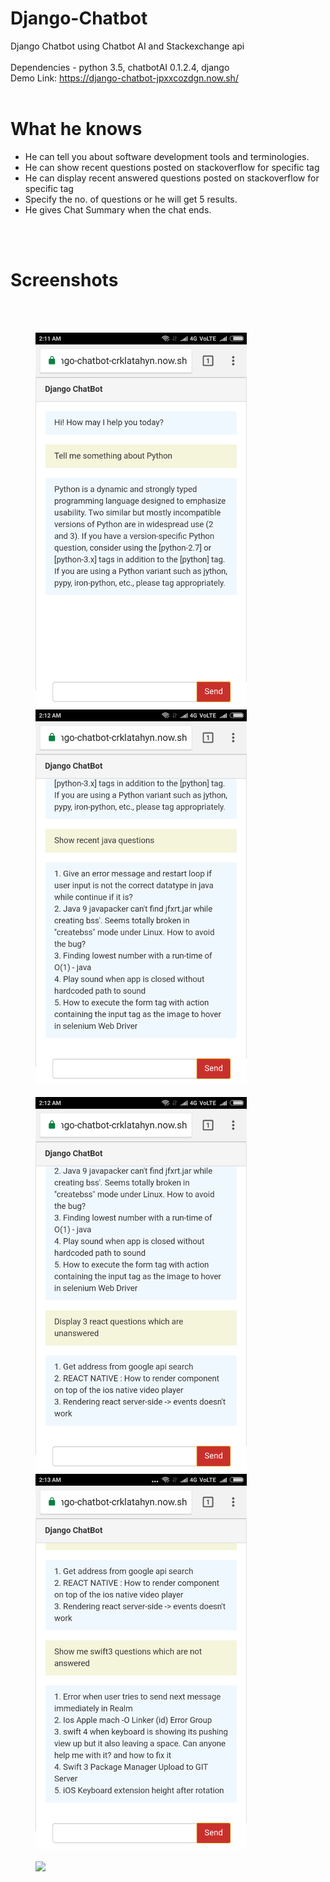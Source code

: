 # Django-Chatbot
Django Chatbot using Chatbot AI and Stackexchange api
<br/>
<br/>
Dependencies - python 3.5, chatbotAI 0.1.2.4, django
<br/>
Demo Link: https://django-chatbot-jpxxcozdgn.now.sh/
<br/>
<br/>
# What he knows
- He can tell you about software development tools and terminologies.
- He can show recent questions posted on stackoverflow for specific tag
- He can display recent answered questions posted on stackoverflow for specific tag
- Specify the no. of questions or he will get 5 results.
- He gives Chat Summary when the chat ends.
<br/>
<br/>

# Screenshots
<br/>
<br/>

<img src="./screenshots/1.png" height="600" hspace="40"><img src="./screenshots/2.png" height="600" hspace="40">
<br/>
<br/>
<img src="./screenshots/3.png" height="600" hspace="40"><img src="./screenshots/4.png" height="600" hspace="40">
<br/>
<br/>
<img src="./screenshots/Screenshot_2017-12-12-18-45-27-589_com.android.chrome.png.png" height="600" hspace="40">
